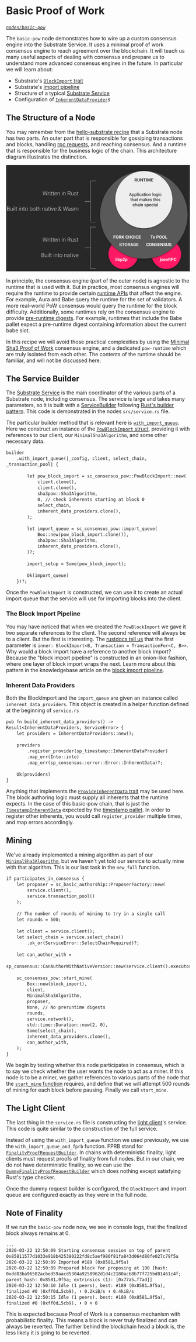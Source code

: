 # Basic Proof of Work

_[`nodes/basic-pow`](https://github.com/substrate-developer-hub/recipes/tree/master/nodes/basic-pow)_

The `basic-pow` node demonstrates how to wire up a custom consensus engine into the Substrate
Service. It uses a minimal proof of work consensus engine to reach agreement over the blockchain. It
will teach us many useful aspects of dealing with consensus and prepare us to understand more
advanced consensus engines in the future. In particular we will learn about:

-   Substrate's
    [`BlockImport` trait](substrate.dev/rustdocs/v2.0.0-rc3/sp_consensus/block_import/trait.BlockImport.html)
-   Substrate's [import pipeline](substrate.dev/rustdocs/v2.0.0-rc3/sp_consensus/import_queue/index.html)
-   Structure of a typical [Substrate Service](substrate.dev/rustdocs/v2.0.0-rc3/sc_service/index.html)
-   Configuration of
    [`InherentDataProvider`](substrate.dev/rustdocs/v2.0.0-rc3/sp_authorship/struct.InherentDataProvider.html)s

## The Structure of a Node

You may remember from the [hello-substrate recipe](../2-appetizers/1-hello-substrate.md) that a
Substrate node has two parts. An outer part that is responsible for gossiping transactions and
blocks, handling [rpc requests](./custom-rpc.md), and reaching consensus. And a runtime that is
responsible for the business logic of the chain. This architecture diagram illustrates the
distinction.

![Substrate Architecture Diagram](../img/substrate-architecture.png)

In principle, the consensus engine (part of the outer node) is agnostic to the runtime that is used
with it. But in practice, most consensus engines will require the runtime to provide certain
[runtime APIs](./runtime-api.md) that affect the engine. For example, Aura and Babe query the
runtime for the set of validators. A more real-world PoW consensus would query the runtime for the
block difficulty. Additionally, some runtimes rely on the consensus engine to provide
[pre-runtime digests](substrate.dev/rustdocs/v2.0.0-rc3/sp_runtime/generic/enum.DigestItem.html#variant.PreRuntime).
For example, runtimes that include the Babe pallet expect a pre-runtime digest containing
information about the current babe slot.

In this recipe we will avoid those practical complexities by using the
[Minimal Sha3 Proof of Work](./sha3-pow-consensus.md) consensus engine, and a dedicated
`pow-runtime` which are truly isolated from each other. The contents of the runtime should be
familiar, and will not be discussed here.

## The Service Builder

The [Substrate Service](substrate.dev/rustdocs/v2.0.0-rc3/sc_service/trait.AbstractService.html) is the main
coordinator of the various parts of a Substrate node, including consensus. The service is large and
takes many parameters, so it is built with a
[ServiceBuilder](substrate.dev/rustdocs/v2.0.0-rc3/sc_service/struct.ServiceBuilder.html) following
[Rust's builder pattern](https://doc.rust-lang.org/1.0.0/style/ownership/builders.html). This code
is demonstrated in the nodes `src/service.rs` file.

The particular builder method that is relevant here is
[`with_import_queue`](substrate.dev/rustdocs/v2.0.0-rc3/sc_service/struct.ServiceBuilder.html#method.with_import_queue).
Here we construct an instance of the
[`PowBlockImport` struct](substrate.dev/rustdocs/v2.0.0-rc3/sc_consensus_pow/struct.PowBlockImport.html),
providing it with references to our client, our `MinimalSha3Algorithm`, and some other necessary
data.

```rust, ignore
builder
	.with_import_queue(|_config, client, select_chain, _transaction_pool| {

		let pow_block_import = sc_consensus_pow::PowBlockImport::new(
			client.clone(),
			client.clone(),
			sha3pow::Sha3Algorithm,
			0, // check inherents starting at block 0
			select_chain,
			inherent_data_providers.clone(),
		);

		let import_queue = sc_consensus_pow::import_queue(
			Box::new(pow_block_import.clone()),
			sha3pow::Sha3Algorithm,
			inherent_data_providers.clone(),
		)?;

		import_setup = Some(pow_block_import);

		Ok(import_queue)
	})?;
```

Once the `PowBlockImport` is constructed, we can use it to create an actual import queue that the
service will use for importing blocks into the client.

### The Block Import Pipeline

You may have noticed that when we created the `PowBlockImport` we gave it two separate references to
the client. The second reference will always be to a client. But the first is interesting. The
[rustdocs tell us](substrate.dev/rustdocs/v2.0.0-rc3/sc_consensus_pow/struct.PowBlockImport.html#method.new)
that the first parameter is `inner: BlockImport<B, Transaction = TransactionFor<C, B>>`. Why would a
block import have a reference to another block import? Because the "block import pipeline" is
constructed in an onion-like fashion, where one layer of block import wraps the next. Learn more
about this pattern in the knowledgebase article on the
[block import pipeline](https://substrate.dev/docs/en/knowledgebase/advanced/block-import).

### Inherent Data Providers

Both the BlockImport and the `import_queue` are given an instance called `inherent_data_providers`.
This object is created in a helper function defined at the beginning of `service.rs`

```rust, ignore
pub fn build_inherent_data_providers() -> Result<InherentDataProviders, ServiceError> {
	let providers = InherentDataProviders::new();

	providers
		.register_provider(sp_timestamp::InherentDataProvider)
		.map_err(Into::into)
		.map_err(sp_consensus::error::Error::InherentData)?;

	Ok(providers)
}
```

Anything that implements the
[`ProvideInherentData` trait](substrate.dev/rustdocs/v2.0.0-rc3/sp_inherents/trait.ProvideInherentData.html)
may be used here. The block authoring logic must supply all inherents that the runtime expects. In
the case of this basic-pow chain, that is just the
[`TimestampInherentData`](substrate.dev/rustdocs/v2.0.0-rc3/sp_timestamp/trait.TimestampInherentData.html)
expected by the [timestamp pallet](substrate.dev/rustdocs/v2.0.0-rc3/pallet_timestamp/index.html). In order
to register other inherents, you would call `register_provider` multiple times, and map errors
accordingly.

## Mining

We've already implemented a mining algorithm as part of our
[`MinimalSha3Algorithm`](./sha3-pow-consensus.md), but we haven't yet told our service to actually
mine with that algorithm. This is our last task in the `new_full` function.

```rust, ignore
if participates_in_consensus {
	let proposer = sc_basic_authorship::ProposerFactory::new(
		service.client(),
		service.transaction_pool()
	);

	// The number of rounds of mining to try in a single call
	let rounds = 500;

	let client = service.client();
	let select_chain = service.select_chain()
		.ok_or(ServiceError::SelectChainRequired)?;

	let can_author_with =
		sp_consensus::CanAuthorWithNativeVersion::new(service.client().executor().clone());

	sc_consensus_pow::start_mine(
		Box::new(block_import),
		client,
		MinimalSha3Algorithm,
		proposer,
		None, // No preruntime digests
		rounds,
		service.network(),
		std::time::Duration::new(2, 0),
		Some(select_chain),
		inherent_data_providers.clone(),
		can_author_with,
	);
}
```

We begin by testing whether this node participates in consensus, which is to say we check whether
the user wants the node to act as a miner. If this node is to be a miner, we gather references to
various parts of the node that the
[`start_mine` function](substrate.dev/rustdocs/v2.0.0-rc3/sc_consensus_pow/fn.start_mine.html) requires, and
define that we will attempt 500 rounds of mining for each block before pausing. Finally we call
`start_mine`.

## The Light Client

The last thing in the `service.rs` file is constructing the
[light client](https://www.parity.io/what-is-a-light-client/)'s service. This code is quite similar
to the construction of the full service.

Instead of using the `with_import_queue` function we used previously, we use the
`with_import_queue_and_fprb` function. FPRB stand for
[`FinalityProofRequestBuilder`](substrate.dev/rustdocs/v2.0.0-rc3/sc_network/config/trait.FinalityProofRequestBuilder.html).
In chains with deterministic finality, light clients must request proofs of finality from full
nodes. But in our chain, we do not have deterministic finality, so we can use the
[`DummyFinalityProofRequestBuilder`](substrate.dev/rustdocs/v2.0.0-rc3/sc_network/config/struct.DummyFinalityProofRequestBuilder.html)
which does nothing except satisfying Rust's type checker.

Once the dummy request builder is configured, the `BlockImport` and import queue are configured
exactly as they were in the full node.

## Note of Finality

If we run the `basic-pow` node now, we see in console logs, that the finalized block always remains
at 0.

```
...
2020-03-22 12:50:09 Starting consensus session on top of parent 0x85811577d1033e918b425380222fd8c5aef980f81fa843d064d80fe027c79f5a
2020-03-22 12:50:09 Imported #189 (0x8581…9f5a)
2020-03-22 12:50:09 Prepared block for proposing at 190 [hash: 0xdd83ba96582acbed59aacd5304a9258962d1d4c2180acb8b77f725bd81461c4f; parent_hash: 0x8581…9f5a; extrinsics (1): [0x77a5…f7ad]]
2020-03-22 12:50:10 Idle (1 peers), best: #189 (0x8581…9f5a), finalized #0 (0xff0d…5cb9), ⬇ 0.2kiB/s ⬆ 0.4kiB/s
2020-03-22 12:50:15 Idle (1 peers), best: #189 (0x8581…9f5a), finalized #0 (0xff0d…5cb9), ⬇ 0 ⬆ 0
```

This is expected because Proof of Work is a consensus mechanism with probabilistic finality. This
means a block is never truly finalized and can always be reverted. The further behind the blockchain
head a block is, the less likely it is going to be reverted.
